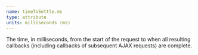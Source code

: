 ```yaml
---
name: timeToSettle.ms
type: attribute
units: milliseconds (ms)
---
```


The time, in milliseconds, from the start of the request to when all resulting callbacks (including callbacks of subsequent AJAX requests) are complete.